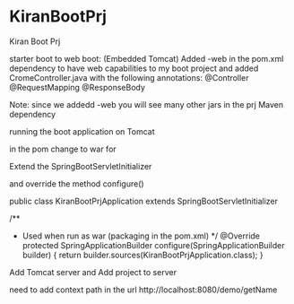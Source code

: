 # KiranBootPrj
Kiran Boot Prj

starter boot to web boot: (Embedded Tomcat)
Added -web in the pom.xml dependency to have web capabilities to my boot project
and added CromeController.java with the following annotations:
@Controller
@RequestMapping
@ResponseBody

Note: since we addedd -web you will see many other jars in the prj Maven dependency




running the boot application on Tomcat

in the pom change to war for <packaging>

Extend the SpringBootServletInitializer

and override the method configure()

public class KiranBootPrjApplication extends SpringBootServletInitializer

/**
 *  Used when run as war (packaging in the pom.xml)
 */
@Override
protected SpringApplicationBuilder configure(SpringApplicationBuilder builder) {
  return builder.sources(KiranBootPrjApplication.class);
}

Add Tomcat server and Add project to server

need to add context path in the url
http://localhost:8080/demo/getName
